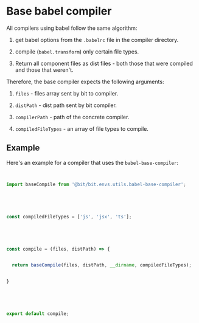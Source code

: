 # Base babel compiler



All compilers using babel follow the same algorithm:

1. get babel options from the `.babelrc` file in the compiler directory.

2. compile (`babel.transform`) only certain file types.

3. Return all component files as dist files - both those that were compiled and those that weren't.



Therefore, the base compiler expects the following arguments:

1. `files` - files array sent by bit to compiler.

2. `distPath` - dist path sent by bit compiler.

3. `compilerPath` - path of the concrete compiler.

4. `compiledFileTypes` - an array of file types to compile.



## Example



Here's an example for a compiler that uses the `babel-base-compiler`:



```js

import baseCompile from '@bit/bit.envs.utils.babel-base-compiler';



const compiledFileTypes = ['js', 'jsx', 'ts'];



const compile = (files, distPath) => {

  return baseCompile(files, distPath, __dirname, compiledFileTypes);

}



export default compile;

```


